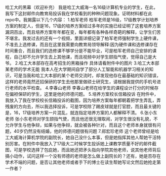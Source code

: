 哈工大的黑幕（欢迎补充）
 我是哈工大威海一名16级计算机专业的学生，在此，我写下这封邮件向教育局投诉我在学校看到的种种问题现象。证明材料都在此repo中。我揭露以下几个内容：
    1.柏军老师
柏军老师是16级，17级教学计划培养方案的制定人，但是16，17级的培养方案经过多年的实施已经证明了这套培养方案漏洞百出，而且培养方案年年都在变，每年都有各种各样奇葩的解释，让学生们苦不堪言。我发过去的还有一个视频，里面详细记录了柏军老师强制学生上硬件课，不准去上选修课，而且在这里我需要向教育局领导解释:因为硬件课和选修课存在时间重合，而且我们的选修课不够学分是不能毕业，可是柏军老师自己安排的课程，自己却不允许学生去上其他课，而且视频中对学生颐指气使，觉得自己是大爷。
    2.哈工大本部存在高考招生的黑箱操作
    具体请看附件中的图片
    3.哈工大本部某老师的学术无能
我本人在大学期间自学了部分人工智能和机器学习相关的知识，可是当我和哈工大本部的某个老师交流时，却发现他存在最基础的知识错误，这样的老师竟然还招保研的学生去他那里做硕士研究生，请根据我提供的手机号进行老师的水平检查。
    4.李春山老师
李春山老师在给学生的课程设计打分的时候存在偏袒保研的学生，这里是他的师德问题。
    5.培养方案校长信箱投诉
在附件中，我放入了我在学校校长信箱投诉的截图，因为培养方案每年都朝着把学生弄乱，弄残废的方向去，所以我选择投诉，可是学校除了踢皮球就是打官腔，而且最关键的是，16，17级培养方案一片混乱，就连指定培养方案的人都解释不清。
   6.张小东老师
张小东老师对学生颐指气使，而且他还很无理取闹，对学生很没有礼貌，不允许学生与他争辩，如果与他争辩，就会被各种针对，而且这个老师本身就很有问题，40岁仍然没有结婚，他的师德问题很有问题
    7.郑宏珍老师
这个老师曾经是哈工大威海计算机学院的副院长，她自己没什么本事，但是她指挥其他人帮她干活特别厉害。在附件中我放入了17级大二时候学生投诉她上课教学质量不好的邮件截图，可是学校选择了包庇她，而且她还把矛头指向学院其他老师，说其他老师背后搞小动作，试问这样一个没有师德的老师是怎么做上副院长的？还有，她是否存在学术不端的问题，是否让其他老师或者手下的博士在读生帮她写论文然后她抢走第一作者？
